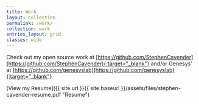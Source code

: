 ```yaml
---
title: Work
layout: collection
permalink: /work/
collection: work
entries_layout: grid
classes: wide
---
```


Check out my open source work at [https://github.com/StephenCavender](https://github.com/StephenCavender){:target="_blank"} and/or Genesys' at [https://github.com/genesyslab](https://github.com/genesyslab){:target="_blank"}

[View my Resume]({{ site.url }}{{ site.baseurl }}/assets/files/stephen-cavender-resume.pdf "Resume")
